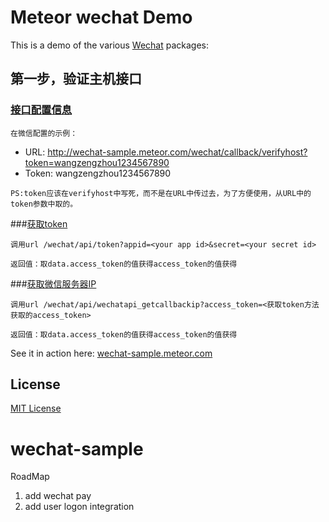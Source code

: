 # Meteor wechat Demo

This is a demo of the various [Wechat](https://mp.weixin.qq.com/) packages:

## 第一步，验证主机接口

### [接口配置信息](https://github.com/jzwzz/wechat-sample/blob/master/both/wechat/wechatapi.coffee)
    在微信配置的示例：
-    URL: http://wechat-sample.meteor.com/wechat/callback/verifyhost?token=wangzengzhou1234567890
-    Token: wangzengzhou1234567890

    PS:token应该在verifyhost中写死，而不是在URL中传过去，为了方便使用，从URL中的token参数中取的。


###[获取token](https://github.com/jzwzz/wechat-sample/blob/master/both/wechat/wechatapi_token.coffee)

	调用url /wechat/api/token?appid=<your app id>&secret=<your secret id>

	返回值：取data.access_token的值获得access_token的值获得



###[获取微信服务器IP](https://github.com/jzwzz/wechat-sample/blob/master/both/wechat/wechatapi_token.coffee)

	调用url /wechat/api/wechatapi_getcallbackip?access_token=<获取token方法获取的access_token>

	返回值：取data.access_token的值获得access_token的值获得




See it in action here: [wechat-sample.meteor.com](http://wechat-sample.meteor.com)

## License
[MIT License](https://github.com/meteoric/demo/blob/master/LICENSE)
# wechat-sample


RoadMap
1. add wechat pay
2. add user logon integration
